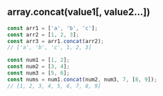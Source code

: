 ## array.concat(value1[, value2...])

```js
const arr1 = ['a', 'b', 'c'];
const arr2 = [1, 2, 3];
const arr3 = arr1.concat(arr2);       
// ['a', 'b', 'c', 1, 2, 3]

const num1 = [1, 2];
const num2 = [3, 4];
const num3 = [5, 6];
const nums = num1.concat(num2, num3, 7, [8, 9]); 
// [1, 2, 3, 4, 5, 6, 7, 8, 9]
```  
